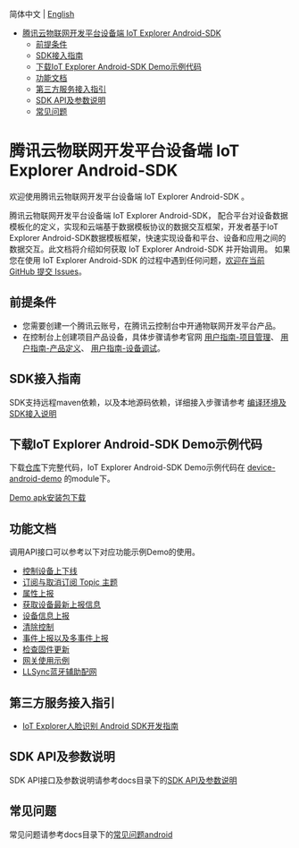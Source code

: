 简体中文 | [English](docs/en/README.md)

* [腾讯云物联网开发平台设备端 IoT Explorer Android-SDK](#腾讯云物联网开发平台设备端-IoT-Explorer-Android-SDK)
  * [前提条件](#前提条件)
  * [SDK接入指南](#SDK接入指南)
  * [下载IoT Explorer Android-SDK Demo示例代码](#下载IoT-Explorer-Android-SDK-Demo示例代码)
  * [功能文档](#功能文档)
  * [第三方服务接入指引](#第三方服务接入指引)
  * [SDK API及参数说明](#SDK-API及参数说明)
  * [常见问题](#常见问题)

# 腾讯云物联网开发平台设备端 IoT Explorer Android-SDK
欢迎使用腾讯云物联网开发平台设备端 IoT Explorer Android-SDK 。

腾讯云物联网开发平台设备端 IoT Explorer Android-SDK， 配合平台对设备数据模板化的定义，实现和云端基于数据模板协议的数据交互框架，开发者基于IoT Explorer Android-SDK数据模板框架，快速实现设备和平台、设备和应用之间的数据交互。此文档将介绍如何获取 IoT Explorer Android-SDK 并开始调用。 如果您在使用 IoT Explorer Android-SDK 的过程中遇到任何问题，[欢迎在当前 GitHub 提交 Issues](https://github.com/tencentyun/iot-device-java/issues/new)。

## 前提条件
* 您需要创建一个腾讯云账号，在腾讯云控制台中开通物联网开发平台产品。
* 在控制台上创建项目产品设备，具体步骤请参考官网 [用户指南-项目管理](https://cloud.tencent.com/document/product/1081/40290)、 [用户指南-产品定义](https://cloud.tencent.com/document/product/1081/34739)、 [用户指南-设备调试](https://cloud.tencent.com/document/product/1081/34741)。

## SDK接入指南
SDK支持远程maven依赖，以及本地源码依赖，详细接入步骤请参考 [编译环境及SDK接入说明](docs/zh/编译环境及SDK接入说明.md)

## 下载IoT Explorer Android-SDK Demo示例代码
下载[仓库](../../)下完整代码，IoT Explorer Android-SDK Demo示例代码在 [device-android-demo](../device-android-demo) 的module下。

[Demo apk安装包下载](https://github.com/tencentyun/iot-device-android/wiki/下载安装)

## 功能文档
调用API接口可以参考以下对应功能示例Demo的使用。

* [控制设备上下线](docs/zh/控制设备上下线.md)
* [订阅与取消订阅 Topic 主题](docs/zh/订阅与取消订阅%20Topic%20主题.md)
* [属性上报](docs/zh/属性上报.md)
* [获取设备最新上报信息](docs/zh/获取设备最新上报信息.md)
* [设备信息上报](docs/zh/设备信息上报.md)
* [清除控制](docs/zh/清除控制.md)
* [事件上报以及多事件上报](docs/zh/事件上报以及多事件上报.md)
* [检查固件更新](docs/zh/检查固件更新.md)
* [网关使用示例](docs/zh/网关使用示例.md)
* [LLSync蓝牙辅助配网](docs/zh/LLSync蓝牙辅助配网.md)

## 第三方服务接入指引
* [IoT Explorer人脸识别 Android SDK开发指南](../explorer-device-face/README.md)

## SDK API及参数说明
SDK API接口及参数说明请参考docs目录下的[SDK API及参数说明](docs/zh/SDK%20API及参数说明.md)

## 常见问题
常见问题请参考docs目录下的[常见问题android](docs/zh/常见问题android.md)
